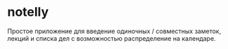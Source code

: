 # notelly
Простое приложение для введение одиночных / совместных заметок, лекций и списка дел с возможностью распределение на календаре.
